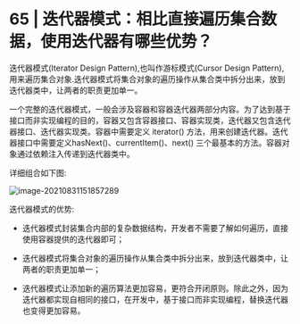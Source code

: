 # 65 | 迭代器模式：相比直接遍历集合数据，使用迭代器有哪些优势？

迭代器模式(Iterator Design Pattern),也叫作游标模式(Cursor Design Pattern),用来遍历集合对象.迭代器模式将集合对象的遍历操作从集合类中拆分出来，放到迭代器类中，让两者的职责更加单一。

一个完整的迭代器模式，一般会涉及容器和容器迭代器两部分内容。为了达到基于接口而非实现编程的目的，容器又包含容器接口、容器实现类，迭代器又包含迭代器接口、迭代器实现类。容器中需要定义 iterator() 方法，用来创建迭代器。迭代器接口中需要定义hasNext()、currentItem()、next() 三个最基本的方法。容器对象通过依赖注入传递到迭代器类中。

详细组合如下图:

![image-20210831151857289](C:\Users\Administrator\AppData\Roaming\Typora\typora-user-images\image-20210831151857289.png)

迭代器模式的优势:

- 迭代器模式封装集合内部的复杂数据结构，开发者不需要了解如何遍历，直接使用容器提供的迭代器即可；

- 迭代器模式将集合对象的遍历操作从集合类中拆分出来，放到迭代器类中，让两者的职责更加单一；

- 迭代器模式让添加新的遍历算法更加容易，更符合开闭原则。除此之外，因为迭代器都实现自相同的接口，在开发中，基于接口而非实现编程，替换迭代器也变得更加容易。